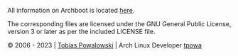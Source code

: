 All information on Archboot is located [here](https://archboot.com).

The corresponding files are licensed under the GNU General Public License, version 3 or later 
as per the included LICENSE file.

&#169; 2006 - 2023 | [Tobias Powalowski](mailto:<tpowa@archlinux.org>) | Arch Linux Developer [tpowa](https://archlinux.org/people/developers/#tpowa)
